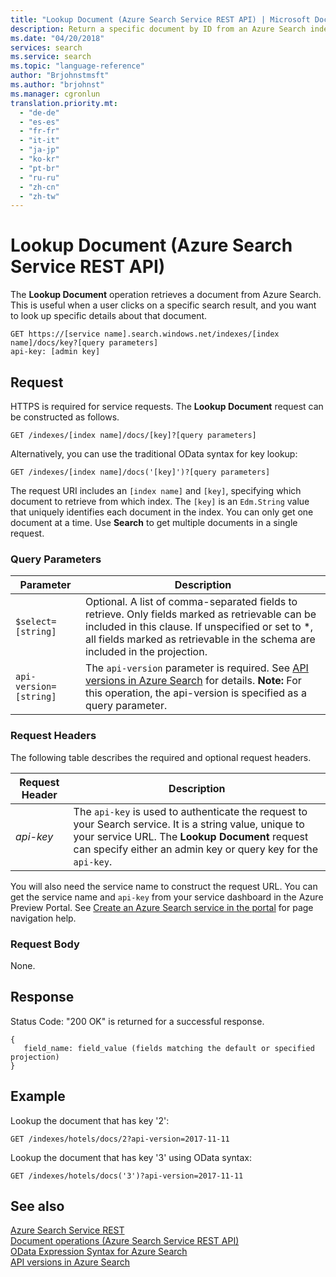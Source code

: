 ```yaml
---
title: "Lookup Document (Azure Search Service REST API) | Microsoft Docs"
description: Return a specific document by ID from an Azure Search index.
ms.date: "04/20/2018"
services: search
ms.service: search
ms.topic: "language-reference"
author: "Brjohnstmsft"
ms.author: "brjohnst"
ms.manager: cgronlun
translation.priority.mt:
  - "de-de"
  - "es-es"
  - "fr-fr"
  - "it-it"
  - "ja-jp"
  - "ko-kr"
  - "pt-br"
  - "ru-ru"
  - "zh-cn"
  - "zh-tw"
---
```

# Lookup Document (Azure Search Service REST API)
  The **Lookup Document** operation retrieves a document from Azure Search. This is useful when a user clicks on a specific search result, and you want to look up specific details about that document.  

```  
GET https://[service name].search.windows.net/indexes/[index name]/docs/key?[query parameters]  
api-key: [admin key]  
```  

## Request  
 HTTPS is required for service requests. The **Lookup Document** request can be constructed as follows.  

```  
GET /indexes/[index name]/docs/[key]?[query parameters]   
```  

 Alternatively, you can use the traditional OData syntax for key lookup:  

```  
GET /indexes/[index name]/docs('[key]')?[query parameters]  
```  

 The request URI includes an `[index name]` and `[key]`, specifying which document to retrieve from which index. The `[key]` is an `Edm.String` value that uniquely identifies each document in the index. You can only get one document at a time. Use **Search** to get multiple documents in a single request.  

### Query Parameters  

|Parameter|Description|  
|---------------|-----------------|  
|`$select=[string]`|Optional. A list of comma-separated fields to retrieve. Only fields marked as retrievable can be included in this clause. If unspecified or set to *, all fields marked as retrievable in the schema are included in the projection.|  
|`api-version=[string]`|The `api-version` parameter is required.  See [API versions in Azure Search](https://docs.microsoft.com/azure/search/search-api-versions) for details. **Note:**  For this operation, the api-version is specified as a query parameter.|  

### Request Headers  
 The following table describes the required and optional request headers.  

|Request Header|Description|  
|--------------------|-----------------|  
|*api-key*|The `api-key` is used to authenticate the request to your Search service. It is a string value, unique to your service URL. The **Lookup Document** request can specify either an admin key or query key for the `api-key`.|  

 You will also need the service name to construct the request URL. You can get the service name and `api-key` from your service dashboard in the Azure Preview Portal. See [Create an Azure Search service in the portal](https://azure.microsoft.com/documentation/articles/search-create-service-portal/) for page navigation help.  

### Request Body  
 None.  

## Response  
 Status Code: "200 OK" is returned for a successful response.  

```  
{   
   field_name: field_value (fields matching the default or specified projection)   
}  
```  

## Example  
 Lookup the document that has key '2':  

```  
GET /indexes/hotels/docs/2?api-version=2017-11-11  
```  

 Lookup the document that has key '3' using OData syntax:  

```  
GET /indexes/hotels/docs('3')?api-version=2017-11-11  
```  

## See also  
 [Azure Search Service REST](index.md)   
 [Document operations &#40;Azure Search Service REST API&#41;](document-operations.md)   
 [OData Expression Syntax for Azure Search](https://docs.microsoft.com/azure/search/query-odata-filter-orderby-syntax)   
 [API versions in Azure Search](https://docs.microsoft.com/azure/search/search-api-versions)
